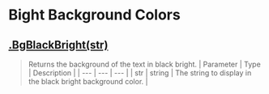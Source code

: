 # Bight Background Colors
## [.BgBlackBright(str)](https://github.com/iVitaliya/colors-go/blob/main/colors/background_bright.go#L18)
> Returns the background of the text in black bright.
> | Parameter | Type | Description |
> | --- | --- | --- |
> | str | string | The string to display in the black bright background color. |
